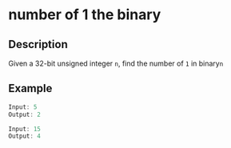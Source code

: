 # number of 1 the binary

## Description

Given a 32-bit unsigned integer `n`, find the number of `1` in binary`n`

## Example

```javascript
Input: 5
Output: 2

Input: 15
Output: 4
```
